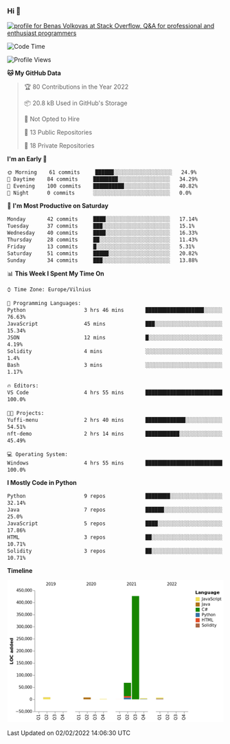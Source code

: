 ### Hi 👋
<a href="https://stackoverflow.com/users/14954249/benas-volkovas"><img src="https://stackoverflow.com/users/flair/14954249.png?theme=dark" width="208" height="58" alt="profile for Benas Volkovas at Stack Overflow, Q&amp;A for professional and enthusiast programmers" title="profile for Benas Volkovas at Stack Overflow, Q&amp;A for professional and enthusiast programmers"></a>

<!--START_SECTION:waka-->
![Code Time](http://img.shields.io/badge/Code%20Time-559%20hrs%2053%20mins-blue)

![Profile Views](http://img.shields.io/badge/Profile%20Views-0-blue)

**🐱 My GitHub Data** 

> 🏆 80 Contributions in the Year 2022
 > 
> 📦 20.8 kB Used in GitHub's Storage 
 > 
> 🚫 Not Opted to Hire
 > 
> 📜 13 Public Repositories 
 > 
> 🔑 18 Private Repositories  
 > 
**I'm an Early 🐤** 

```text
🌞 Morning    61 commits     ██████░░░░░░░░░░░░░░░░░░░   24.9% 
🌆 Daytime    84 commits     ████████░░░░░░░░░░░░░░░░░   34.29% 
🌃 Evening    100 commits    ██████████░░░░░░░░░░░░░░░   40.82% 
🌙 Night      0 commits      ░░░░░░░░░░░░░░░░░░░░░░░░░   0.0%

```
📅 **I'm Most Productive on Saturday** 

```text
Monday       42 commits     ████░░░░░░░░░░░░░░░░░░░░░   17.14% 
Tuesday      37 commits     ███░░░░░░░░░░░░░░░░░░░░░░   15.1% 
Wednesday    40 commits     ████░░░░░░░░░░░░░░░░░░░░░   16.33% 
Thursday     28 commits     ██░░░░░░░░░░░░░░░░░░░░░░░   11.43% 
Friday       13 commits     █░░░░░░░░░░░░░░░░░░░░░░░░   5.31% 
Saturday     51 commits     █████░░░░░░░░░░░░░░░░░░░░   20.82% 
Sunday       34 commits     ███░░░░░░░░░░░░░░░░░░░░░░   13.88%

```


📊 **This Week I Spent My Time On** 

```text
⌚︎ Time Zone: Europe/Vilnius

💬 Programming Languages: 
Python                   3 hrs 46 mins       ███████████████████░░░░░░   76.63% 
JavaScript               45 mins             ███░░░░░░░░░░░░░░░░░░░░░░   15.34% 
JSON                     12 mins             █░░░░░░░░░░░░░░░░░░░░░░░░   4.19% 
Solidity                 4 mins              ░░░░░░░░░░░░░░░░░░░░░░░░░   1.4% 
Bash                     3 mins              ░░░░░░░░░░░░░░░░░░░░░░░░░   1.17%

🔥 Editors: 
VS Code                  4 hrs 55 mins       █████████████████████████   100.0%

🐱‍💻 Projects: 
Yuffi-menu               2 hrs 40 mins       █████████████░░░░░░░░░░░░   54.51% 
nft-demo                 2 hrs 14 mins       ███████████░░░░░░░░░░░░░░   45.49%

💻 Operating System: 
Windows                  4 hrs 55 mins       █████████████████████████   100.0%

```

**I Mostly Code in Python** 

```text
Python                   9 repos             ████████░░░░░░░░░░░░░░░░░   32.14% 
Java                     7 repos             ██████░░░░░░░░░░░░░░░░░░░   25.0% 
JavaScript               5 repos             ████░░░░░░░░░░░░░░░░░░░░░   17.86% 
HTML                     3 repos             ██░░░░░░░░░░░░░░░░░░░░░░░   10.71% 
Solidity                 3 repos             ██░░░░░░░░░░░░░░░░░░░░░░░   10.71%

```


**Timeline**

![Chart not found](https://raw.githubusercontent.com/BenasVolkovas/BenasVolkovas/main/charts/bar_graph.png) 


 Last Updated on 02/02/2022 14:06:30 UTC
<!--END_SECTION:waka-->

